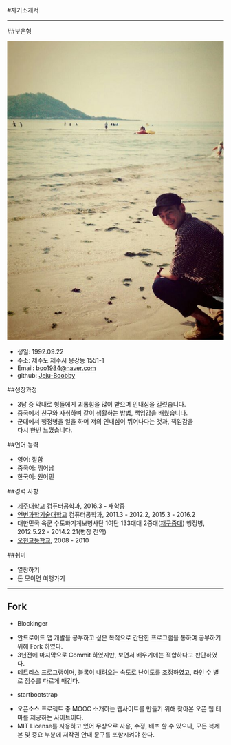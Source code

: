 #자기소개서

- - -


##부은형

![](Me.png)

* 생일: 1992.09.22
* 주소: 제주도 제주시 용강동 1551-1
* Email: boo1984@naver.com
* github: [Jeju-Boobby](https://github.com/Jeju-Boobby)

##성장과정

* 3남 중 막내로 형들에게 괴롭힘을 많이 받으며 인내심을 길렀습니다.
* 중국에서 친구와 자취하며 같이 생활하는 방법, 책임감을 배웠습니다.
* 군대에서 행정병을 일을 하며 저의 인내심이 뛰어나다는 것과, 책임감을     
다시 한번 느꼈습니다.

##언어 능력

* 영어: 잘함
* 중국어: 뛰어남
* 한국어: 원어민

##경력 사항

* [제주대학교](http://www.jejunu.ac.kr/_2014/main.jsp) 컴퓨터공학과, 2016.3 - 재학중
* [연변과학기술대학교](http://www.yust.edu/ysm/kr/main) 컴퓨터공학과, 2011.3 - 2012.2, 2015.3 - 2016.2
* 대한민국 육군 수도화기계보병사단 1여단 133대대 2중대([재구중대](https://namu.wiki/w/%EA%B0%95%EC%9E%AC%EA%B5%AC)) 행정병, 2012.5.22 - 2014.2.21(병장 전역)
* [오현고등학교](http://www.ohyun.hs.kr/home/home.jsp), 2008 - 2010

##취미

* 열창하기
* 돈 모이면 여행가기

---

## Fork

* Blockinger
 - 안드로이드 앱 개발을 공부하고 싶은 목적으로 간단한 프로그램을 통하여 공부하기 위해 Fork 하였다.
 - 3년전에 마지막으로 Commit 하였지만, 보면서 배우기에는 적합하다고 판단하였다.
 - 테트리스 프로그램이며, 블록이 내려오는 속도로 난이도를 조정하였고, 라인 수 별로 점수를 다르게 매긴다.
* startbootstrap
 - 오픈소스 프로젝트 중 MOOC 소개하는 웹사이트를 만들기 위해 찾아본 오픈 웹 테마를 제공하는 사이트이다.
 - MIT License를 사용하고 있어 무상으로 사용, 수정, 배포 할 수 있으나, 모든 복제본 및 중요 부분에 저작권 안내 문구를 포함시켜야 한다.
